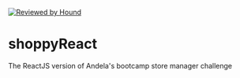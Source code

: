 [![Reviewed by Hound](https://img.shields.io/badge/Reviewed_by-Hound-8E64B0.svg)](https://houndci.com)

# shoppyReact

The ReactJS version of Andela's bootcamp store manager challenge
